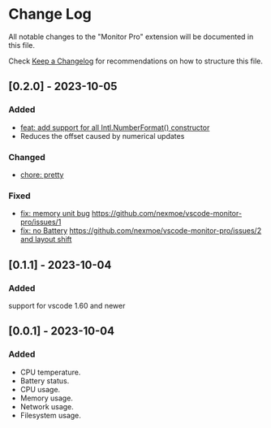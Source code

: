 # Change Log

All notable changes to the "Monitor Pro" extension will be documented in this file.

Check [Keep a Changelog](http://keepachangelog.com/) for recommendations on how to structure this file.

## [0.2.0] - 2023-10-05

### Added

- [feat: add support for all Intl.NumberFormat() constructor](https://github.com/nexmoe/vscode-monitor-pro/commit/c7b576735412df620fc23f20691a317c4ac4071f)
- Reduces the offset caused by numerical updates

### Changed

- [chore: pretty](https://github.com/nexmoe/vscode-monitor-pro/commit/5ced3d8ad1175d7cd78d81de769d6a217c487921)

### Fixed

- [fix: memory unit bug](https://github.com/nexmoe/vscode-monitor-pro/commit/e91944fde51b5d2d016dbd34664ba2d165f76d57) <https://github.com/nexmoe/vscode-monitor-pro/issues/1>
- [fix: no Battery](https://github.com/nexmoe/vscode-monitor-pro/commit/358552999f3c3593daa976056e59fe8277610a19) <https://github.com/nexmoe/vscode-monitor-pro/issues/2> [and layout shift](https://github.com/nexmoe/vscode-monitor-pro/commit/358552999f3c3593daa976056e59fe8277610a19)

## [0.1.1] - 2023-10-04

### Added

support for vscode 1.60 and newer

## [0.0.1] - 2023-10-04

### Added

- CPU temperature.
- Battery status.
- CPU usage.
- Memory usage.
- Network usage.
- Filesystem usage.

